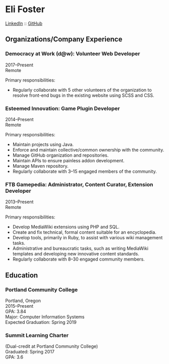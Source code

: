 # Eli Foster

[LinkedIn](https://linkedin.com/in/elifoster) :: [GitHub](https://github.com/elifoster)

## Organizations/Company Experience
### Democracy at Work (d@w): Volunteer Web Developer
2017–Present<br />
Remote

Primary responsibilities:
* Regularly collaborate with 5 other volunteers of the organization to resolve front-end bugs in the existing website using SCSS and CSS.

### Esteemed Innovation: Game Plugin Developer
2014–Present<br />
Remote

Primary responsibilities:
* Maintain projects using Java.
* Enforce and maintain collective/common ownership with the community.
* Manage GitHub organization and repositories.
* Maintain APIs to ensure painless addon development.
* Manage Maven repository.
* Regularly collaborate with 3–15 engaged members of the community.

### FTB Gamepedia: Administrator, Content Curator, Extension Developer
2013–Present<br />
Remote

Primary responsibilities:
* Develop MediaWiki extensions using PHP and SQL.
* Create and fix technical, formal content suitable for an encyclopedia.
* Develop tools, primarily in Ruby, to assist with various wiki management tasks.
* Administrative and bureaucratic tasks, such as writing MediaWiki templates and developing new innovative content standards.
* Regularly collaborate with 8–30 engaged community members.

## Education
### Portland Community College
Portland, Oregon<br />
2015–Present<br />
GPA: 3.84<br />
Major: Computer Information Systems<br />
Expected Graduation: Spring 2019

### Summit Learning Charter
(Dual-credit at Portland Community College)<br />
Graduated: Spring 2017<br />
GPA: 3.6



